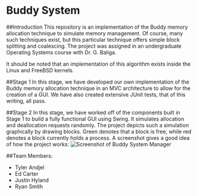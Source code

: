# Buddy System

##Introduction
This repository is an implementation of the Buddy memory allocation technique to simulate memory management. Of course, many such techniques exist, but this particular technique offers simple block splitting and coalescing. The project was assigned in an undergraduate Operating Systems course with Dr. G. Baliga.

It should be noted that an implementation of this algorithm exists inside the Linux and FreeBSD kernels.

##Stage 1
In this stage, we have developed our own implementation of the Buddy memory allocation technique in an MVC architecture to allow for the creation of a GUI. We have also created extensive JUnit tests, that of this writing, all pass.

##Stage 2
In this stage, we have worked off of the components built in Stage 1 to build a fully functional GUI using Swing. It simulates allocation and deallocation requests randomly. The project depicts such a simulation graphically by drawing blocks. Green denotes that a block is free, while red denotes a block currently holds a process. A screenshot gives a good idea of how the project works:
![Screenshot of Buddy System Manager](http://elvis.rowan.edu/~smithr1/buddy_screenshot.png)


##Team Members:

* Tyler Andjel
* Ed Carter
* Justin Hyland
* Ryan Smith
